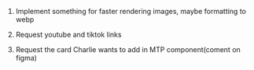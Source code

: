 1. Implement something for faster rendering images, maybe formatting to webp

2. Request youtube and tiktok links

3. Request the card Charlie wants to add in MTP component(coment on figma)